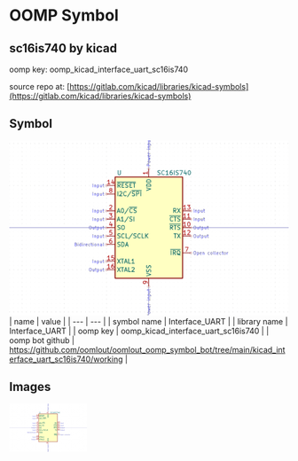 # OOMP Symbol  
## sc16is740  by kicad  
  
oomp key: oomp_kicad_interface_uart_sc16is740  
  
source repo at: [https://gitlab.com/kicad/libraries/kicad-symbols](https://gitlab.com/kicad/libraries/kicad-symbols)  
## Symbol  
  
[![working.png](working_600.png)](working.png)  
| name | value | 
| --- | --- | 
| symbol name | Interface_UART | 
| library name | Interface_UART | 
| oomp key | oomp_kicad_interface_uart_sc16is740 | 
| oomp bot github | https://github.com/oomlout/oomlout_oomp_symbol_bot/tree/main/kicad_interface_uart_sc16is740/working | 
## Images  
  
[![working.png](working_140.png)](working.png)  

